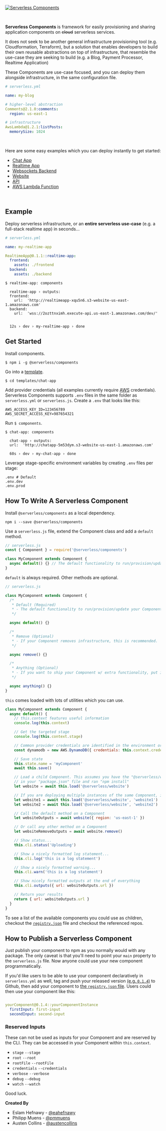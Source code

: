 [![Serverless Components](https://s3.amazonaws.com/assets.github.serverless/components/serverless-components-readme.gif)](http://serverless.com)

&nbsp;

**Serverless Components** is framework for easily provisioning and sharing application components on ~~cloud~~ serverless services.

It does not seek to be another general infrastructure provisioning tool (e.g. Cloudformation, Terraform), but a solution that enables developers to build their own reusable abstractions on top of infrastructure, that resemble the use-case they are seeking to build (e.g. a Blog, Payment Processor, Realtime Application)

These Components are use-case focused, and you can deploy them alongside infrastructure, in the same configuration file.

```yaml
# serverless.yml

name: my-blog

# higher-level abstraction
Comments@2.1.0:comments:
  region: us-east-1

# infrastructure
AwsLambda@1.2.1:listPosts:
  memorySize: 1024
```

&nbsp;

Here are some easy examples which you can deploy instantly to get started:

- [Chat App](./templates/chat-app)
- [Realtime App](./templates/realtime-app)
- [Websockets Backend](./templates/websockets-backend)
- [Website](./templates/website)
- [API](./templates/api)
- [AWS Lambda Function](./templates/aws-lambda)

&nbsp;

## Example

Deploy serverless infrastructure, or an **entire serverless use-case** (e.g. a full-stack realtime app) in seconds...

```yaml
# serverless.yml

name: my-realtime-app

RealtimeApp@0.1.1::realtime-app:
  frontend:
    assets: ./frontend
  backend:
    assets: ./backend
```

```console
$ realtime-app: components

  realtime-app › outputs:
  frontend:
    url:  'http://realtimeapp-xqu5n6.s3-website-us-east-1.amazonaws.com'
  backend:
    url:  'wss://2ozttnximh.execute-api.us-east-1.amazonaws.com/dev/'


  12s › dev › my-realtime-app › done
```

## Get Started

Install components.

```console
$ npm i -g @serverless/components
```

Go into a [template](./templates).

```console
$ cd templates/chat-app
```

Add provider credentials (all examples currently require [AWS](https://aws.amazon.com/) credentials). Serverless Components supports `.env` files in the same folder as `serverless.yml` or `serverless.js`. Create a `.env` that looks like this:

```text
AWS_ACCESS_KEY_ID=123456789
AWS_SECRET_ACCESS_KEY=987654321
```

Run `$ components`.

```console
$ chat-app: components

  chat-app › outputs:
  url:  'http://chatapp-5m53dym.s3-website-us-east-1.amazonaws.com'

  60s › dev › my-chat-app › done
```

Leverage stage-specific environment variables by creating `.env` files per stage:

```text
.env # Default
.env.dev
.env.prod
```

## How To Write A Serverless Component

Install `@serverless/components` as a local dependency.

```
npm i --save @serverless/components
```

Use a `serverless.js` file, extend the Component class and add a `default` method.

```javascript
// serverless.js
const { Component } = require('@serverless/components')

class MyComponent extends Component {
  async default() {} // The default functionality to run/provision/update your Component
}
```

`default` is always required. Other methods are optional.

```javascript
// serverless.js

class MyComponent extends Component {
  /*
   * Default (Required)
   * - The default functionality to run/provision/update your Component
   */

  async default() {}

  /*
   * Remove (Optional)
   * - If your Component removes infrastructure, this is recommended.
   */

  async remove() {}

  /*
   * Anything (Optional)
   * - If you want to ship your Component w/ extra functionality, put it in a method.
   */

  async anything() {}
}
```

`this` comes loaded with lots of utilities which you can use.

```javascript
class MyComponent extends Component {
  async default() {
    // this.context features useful information
    console.log(this.context)

    // Get the targeted stage
    console.log(this.context.stage)

    // Common provider credentials are identified in the environment or .env file and added to this.context.credentials
    const dynamodb = new AWS.DynamoDB({ credentials: this.context.credentials.aws })

    // Save state
    this.state.name = 'myComponent'
    await this.save()

    // Load a child Component. This assumes you have the "@serverless/website" component
    // in your "package.json" file and ran "npm install"
    let website = await this.load('@serverless/website')

    // If you are deploying multiple instances of the same Component, include an instance id. This also pre-fills them with any existing state.
    let website1 = await this.load('@serverless/website', 'website1')
    let website2 = await this.load('@serverless/website', 'website2')

    // Call the default method on a Component
    let websiteOutputs = await website({ region: 'us-east-1' })

    // Or call any other method on a Component
    let websiteRemoveOutputs = await website.remove()

    // Show status...
    this.cli.status('Uploading')

    // Show a nicely formatted log statement...
    this.cli.log('this is a log statement')

    // Show a nicely formatted warning...
    this.cli.warn('this is a log statement')

    // Show nicely formatted outputs at the end of everything
    this.cli.outputs({ url: websiteOutputs.url })

    // Return your results
    return { url: websiteOutputs.url }
  }
}
```

To see a list of the available components you could use as children, checkout the [`registry.json`](./registry.json) file and checkout the referenced repos.

## How to Publish a Serverless Component

Just publish your component to npm as you normally would with any package. The only caveat is that you'll need to point your `main` property to the `serverless.js` file. Now anyone could use your new component programmatically.

If you'd like users to be able to use your component declaratively in `serverless.yml` as well, tag and push your released version [(e.g. `0.1.4`)](https://github.com/serverless-components/AwsLambda/releases/tag/0.1.4) to Github, then add your component to [the `registry.json` file](./registry.json). Users could then use your component like this:

```yml

yourComponent@0.1.4::yourComponentInstance
  firstInput: first-input
  secondInput: second-input

```

### Reserved Inputs

These can not be used as inputs for your Component and are reserved by the CLI. They can be accessed in your Component within `this.context`.

- `stage` `--stage`
- `root` `--root`
- `rootFile` `--rootFile`
- `credentials` `--credentials`
- `verbose` `--verbose`
- `debug` `--debug`
- `watch` `--watch`

Good luck.

**Created By**

- Eslam Hefnawy - [@eahefnawy](https://github.com/eahefnawy)
- Philipp Muens - [@pmmuens](https://github.com/pmuens)
- Austen Collins - [@austencollins](https://github.com/austencollins)
